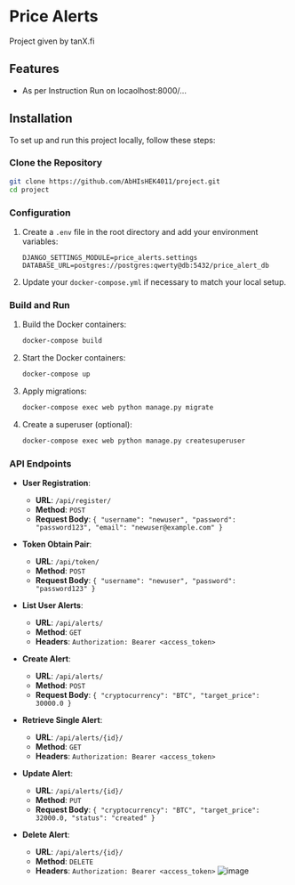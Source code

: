 # Price Alerts

Project given by tanX.fi

## Features

- As per Instruction Run on locaolhost:8000/...
## Installation

To set up and run this project locally, follow these steps:


### Clone the Repository

```sh
git clone https://github.com/AbHIsHEK4011/project.git
cd project
```

### Configuration

1. Create a `.env` file in the root directory and add your environment variables:

    ```env
    DJANGO_SETTINGS_MODULE=price_alerts.settings
    DATABASE_URL=postgres://postgres:qwerty@db:5432/price_alert_db
    ```

2. Update your `docker-compose.yml` if necessary to match your local setup.

### Build and Run

1. Build the Docker containers:

    ```sh
    docker-compose build
    ```

2. Start the Docker containers:

    ```sh
    docker-compose up
    ```

3. Apply migrations:

    ```sh
    docker-compose exec web python manage.py migrate
    ```

4. Create a superuser (optional):

    ```sh
    docker-compose exec web python manage.py createsuperuser
    ```

### API Endpoints

- **User Registration**:
    - **URL**: `/api/register/`
    - **Method**: `POST`
    - **Request Body**: `{ "username": "newuser", "password": "password123", "email": "newuser@example.com" }`
  
- **Token Obtain Pair**:
    - **URL**: `/api/token/`
    - **Method**: `POST`
    - **Request Body**: `{ "username": "newuser", "password": "password123" }`

- **List User Alerts**:
    - **URL**: `/api/alerts/`
    - **Method**: `GET`
    - **Headers**: `Authorization: Bearer <access_token>`

- **Create Alert**:
    - **URL**: `/api/alerts/`
    - **Method**: `POST`
    - **Request Body**: `{ "cryptocurrency": "BTC", "target_price": 30000.0 }`

- **Retrieve Single Alert**:
    - **URL**: `/api/alerts/{id}/`
    - **Method**: `GET`
    - **Headers**: `Authorization: Bearer <access_token>`

- **Update Alert**:
    - **URL**: `/api/alerts/{id}/`
    - **Method**: `PUT`
    - **Request Body**: `{ "cryptocurrency": "BTC", "target_price": 32000.0, "status": "created" }`

- **Delete Alert**:
    - **URL**: `/api/alerts/{id}/`
    - **Method**: `DELETE`
    - **Headers**: `Authorization: Bearer <access_token>`
![image](https://github.com/user-attachments/assets/c133d3f4-c84b-4b04-aa9e-8a30173a5257)

